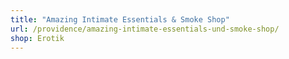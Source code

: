 ```yaml
---
title: "Amazing Intimate Essentials & Smoke Shop"
url: /providence/amazing-intimate-essentials-und-smoke-shop/
shop: Erotik
---
```

